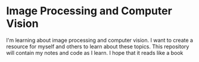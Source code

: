 # Image Processing and Computer Vision

I'm learning about image processing and computer vision. I want to create a resource
for myself and others to learn about these topics. This repository will contain my notes
and code as I learn. I hope that it reads like a book
